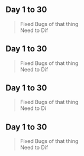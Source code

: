 ## Day 1 to 30
>Fixed Bugs of that thing <br>
 Need to Dif

## Day 1 to 30
>Fixed Bugs of that thing <br>
 Need to Dif

## Day 1 to 30
>Fixed Bugs of that thing <br>
 Need to Di

## Day 1 to 30
>Fixed Bugs of that thing <br>
 Need to Dif 
